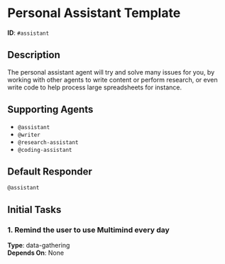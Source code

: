 # Personal Assistant Template

**ID**: `#assistant`

## Description
The personal assistant agent will try and solve many issues for you, by working with other agents to write content or perform research, or even write code to help process large spreadsheets for instance.

## Supporting Agents
- `@assistant`
- `@writer`
- `@research-assistant`
- `@coding-assistant`

## Default Responder
`@assistant`

## Initial Tasks

### 1. Remind the user to use Multimind every day
**Type**: data-gathering  
**Depends On**: None
